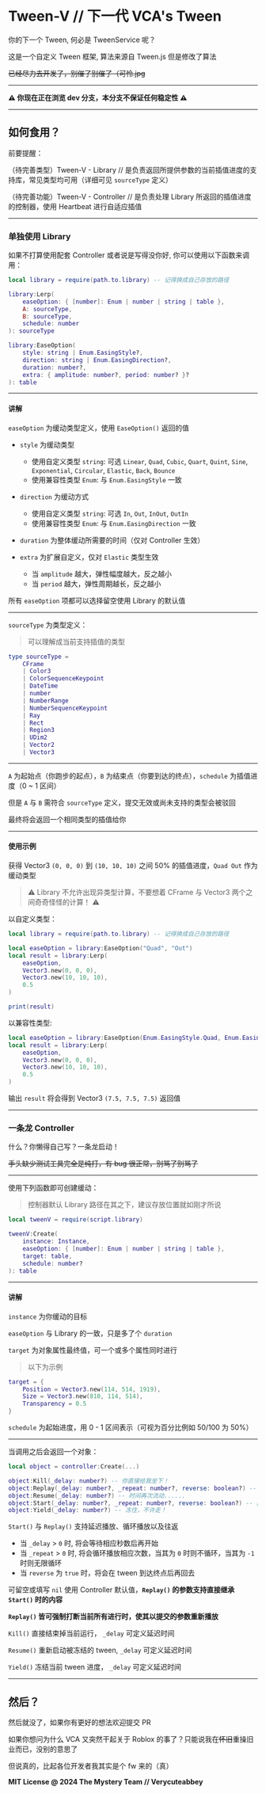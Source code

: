 # Tween-V // 下一代 VCA's Tween

你的下一个 Tween, 何必是 TweenService 呢？

这是一个自定义 Tween 框架, 算法来源自 Tween.js 但是修改了算法

~~已经尽力去开发了，别催了别催了（可怜.jpg~~

---

**⚠ 你现在正在浏览 dev 分支，本分支不保证任何稳定性 ⚠**

---

## 如何食用？

前要提醒：

（待完善类型）Tween-V - Library // 是负责返回所提供参数的当前插值进度的支持库，常见类型均可用（详细可见 `sourceType` 定义）

（待完善功能）Tween-V - Controller // 是负责处理 Library 所返回的插值进度的控制器，使用 Heartbeat 进行自适应插值

---

### 单独使用 Library

如果不打算使用配套 Controller 或者说是写得没你好, 你可以使用以下函数来调用：

```lua
local library = require(path.to.library) -- 记得换成自己存放的路径

library:Lerp(
    easeOption: { [number]: Enum | number | string | table },
    A: sourceType,
    B: sourceType, 
    schedule: number
): sourceType

library:EaseOption(
	style: string | Enum.EasingStyle?,
	direction: string | Enum.EasingDirection?,
	duration: number?,
	extra: { amplitude: number?, period: number? }?
): table
```

---

#### 讲解

`easeOption` 为缓动类型定义，使用 `EaseOption()` 返回的值

- `style` 为缓动类型
  - 使用自定义类型 `string`: 可选 `Linear`, `Quad`, `Cubic`, `Quart`, `Quint`, `Sine`, `Exponential`, `Circular`, `Elastic`, `Back`, `Bounce`
  - 使用兼容性类型 `Enum`: 与 `Enum.EasingStyle` 一致

- `direction` 为缓动方式
  - 使用自定义类型 `string`: 可选 `In`, `Out`, `InOut`, `OutIn`
  - 使用兼容性类型 `Enum`: 与 `Enum.EasingDirection` 一致

- `duration` 为整体缓动所需要的时间（仅对 Controller 生效）

- `extra` 为扩展自定义，仅对 `Elastic` 类型生效
  - 当 `amplitude` 越大，弹性幅度越大，反之越小
  - 当 `period` 越大，弹性周期越长，反之越小

所有 `easeOption` 项都可以选择留空使用 Library 的默认值

---

`sourceType` 为类型定义：

> 可以理解成当前支持插值的类型

```lua
type sourceType =
    CFrame
    | Color3
    | ColorSequenceKeypoint
    | DateTime
    | number
    | NumberRange
    | NumberSequenceKeypoint
    | Ray
    | Rect
    | Region3
    | UDim2
    | Vector2
    | Vector3
```

---

`A` 为起始点（你跑步的起点），`B` 为结束点（你要到达的终点），`schedule` 为插值进度（0 ~ 1 区间）

但是 `A` 与 `B` 需符合 `sourceType` 定义，提交无效或尚未支持的类型会被驳回

最终将会返回一个相同类型的插值给你

---

#### 使用示例

获得 Vector3 `(0, 0, 0)` 到 `(10, 10, 10)` 之间 50% 的插值进度，`Quad Out` 作为缓动类型

> ⚠ Library 不允许出现异类型计算，不要想着 CFrame 与 Vector3 两个之间奇奇怪怪的计算！ ⚠

以自定义类型：

```lua
local library = require(path.to.library) -- 记得换成自己存放的路径

local easeOption = library:EaseOption("Quad", "Out")
local result = library:Lerp(
    easeOption,
    Vector3.new(0, 0, 0),
    Vector3.new(10, 10, 10),
    0.5
)

print(result)
```

以兼容性类型:

```lua
local easeOption = library:EaseOption(Enum.EasingStyle.Quad, Enum.EasingDirection.Out)
local result = library:Lerp(
    easeOption,
    Vector3.new(0, 0, 0),
    Vector3.new(10, 10, 10),
    0.5
)
```

输出 `result` 将会得到 Vector3 `(7.5, 7.5, 7.5)` 返回值

---

### 一条龙 Controller

什么？你懒得自己写？一条龙启动！

~~手头缺少测试工具完全是纯打，有 bug 很正常，别骂了别骂了~~

---

使用下列函数即可创建缓动：

> 控制器默认 Library 路径在其之下，建议存放位置就如刚才所说

```lua
local tweenV = require(script.library)

tweenV:Create(
    instance: Instance,
    easeOption: { [number]: Enum | number | string | table },
    target: table,
    schedule: number?
): table
```

---

#### 讲解

`instance` 为你缓动的目标

`easeOption` 与 Library 的一致，只是多了个 `duration`

`target` 为对象属性最终值，可一个或多个属性同时进行

> 以下为示例

```lua
target = {
    Position = Vector3.new(114, 514, 1919),
    Size = Vector3.new(810, 114, 514),
    Transparency = 0.5
}
```

`schedule` 为起始进度，用 0 - 1 区间表示（可视为百分比例如 50/100 为 50%）

---

当调用之后会返回一个对象： 

```lua
local object = controller:Create(...)

object:Kill(_delay: number?) -- 你直接给我坐下！
object:Replay(_delay: number?, _repeat: number?, reverse: boolean?) -- one more time!
object:Resume(_delay: number?) -- 时间再次流动......
object:Start(_delay: number?, _repeat: number?, reverse: boolean?) -- 函数，启动！
object:Yield(_delay: number?) -- 冻住，不许走！
```

`Start()` 与 `Replay()` 支持延迟播放、循环播放以及往返

- 当 `_delay` > `0` 时, 将会等待相应秒数后再开始
- 当 `_repeat` > `0` 时, 将会循环播放相应次数，当其为 `0` 时则不循环，当其为 `-1` 时则无限循环
- 当 `reverse` 为 `true` 时，将会在 tween 到达终点后再回去

可留空或填写 `nil` 使用 Controller 默认值，**`Replay()` 的参数支持直接继承 `Start()` 时的内容**

**`Replay()` 皆可强制打断当前所有进行时，使其以提交的参数重新播放**

`Kill()` 直接结束掉当前运行， `_delay` 可定义延迟时间

`Resume()` 重新启动被冻结的 tween, `_delay` 可定义延迟时间

`Yield()` 冻结当前 tween 进度， `_delay` 可定义延迟时间

---

## 然后？

然后就没了，如果你有更好的想法欢迎提交 PR

如果你想问为什么 VCA 又突然干起关于 Roblox 的事了？只能说我在~~怀旧~~重操旧业而已，没别的意思了

但说真的，比起各位开发者我其实是个 fw 来的（真）

**MIT License @ 2024 The Mystery Team // Verycuteabbey**
